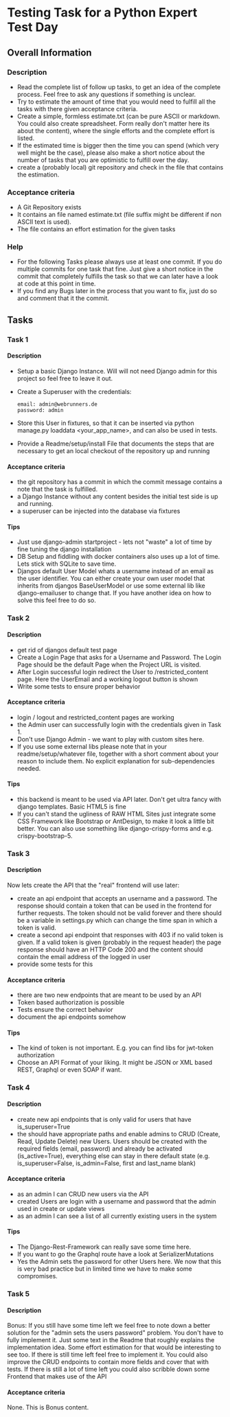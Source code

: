 # Testing Task for a Python Expert Test Day

## Overall Information

### Description

* Read the complete list of follow up tasks, to get an idea of the complete process. Feel free to ask any questions if something is unclear.
* Try to estimate the amount of time that you would need to fulfill all the tasks with there given acceptance criteria.
* Create a simple, formless estimate.txt (can be pure ASCII or markdown. You could also create spreadsheet. Form really don't matter here its about the content), where the single efforts and the complete effort is listed.
* If the estimated time is bigger then the time you can spend (which very well might be the case), please also make a short notice about the number of tasks that you are optimistic to fulfill over the day.
* create a (probably local) git repository and check in the file that contains the estimation.

### Acceptance criteria

* A Git Repository exists
* It contains an file named estimate.txt (file suffix might be different if non ASCII text is used).
* The file contains an effort estimation for the given tasks

### Help

* For the following Tasks please always use at least one commit. If you do multiple commits for one task that fine. Just give a short notice in the commit that completely fulfills the task so that we can later have a look at code at this point in time.
* If you find any Bugs later in the process that you want to fix, just do so and comment that it the commit.

## Tasks

### Task 1

#### Description

* Setup a basic Django Instance. Will will not need Django admin for this project so feel free to leave it out.
* Create a Superuser with the credentials:

  ```
  email: admin@webrunners.de
  password: admin
  ```
* Store this User in fixtures, so that it can be inserted via python manage.py loaddata <your_app_name>, and can also be used in tests.
* Provide a Readme/setup/install File that documents the steps that are necessary to get an local checkout of the repository up and running

#### Acceptance criteria

* the git repository has a commit in which the commit message contains a note that the task is fulfilled.
* a Django Instance without any content besides the initial test side is up and running.
* a superuser can be injected into the database via fixtures

#### Tips

* Just use django-admin startproject - lets not "waste" a lot of time by fine tuning the django installation
* DB Setup and fiddling with docker containers also uses up a lot of time. Lets stick with SQLite to save time.
* Djangos default User Model whats a username instead of an email as the user identifier. You can either create your own user model that inherits from djangos BaseUserModel or use some external lib like  django-emailuser to change that. If you have another idea on how to solve this feel free to do so.

### Task 2

#### Description

* get rid of djangos default test page
* Create a Login Page that asks for a Username and Password. The Login Page should be the default Page when the Project URL is visited.
* After Login successful login redirect the User to /restricted_content page. Here the UserEmail and a working logout button is shown
* Write some tests to ensure proper behavior

#### Acceptance criteria

* login / logout and restricted_content pages are working
* the Admin user can successfully login with the credentials given in Task 1.
* Don't use Django Admin - we want to play with custom sites here.
* If you use some external libs please note that in your readme/setup/whatever file, together with a short comment about your reason to include them. No explicit explanation for sub-dependencies needed.

#### Tips

* this backend is meant to be used via API later. Don't get ultra fancy with django templates. Basic HTML5 is fine
* If you can't stand the ugliness of RAW HTML Sites just integrate some CSS Framework like Bootstrap or AntDesign, to make it look a little bit better. You can also use something like django-crispy-forms and e.g. crispy-bootstrap-5.

### Task 3

#### Description

Now lets create the API that the "real" frontend will use later:

* create an api endpoint that accepts an username and a password. The response should contain a token that can be used in the frontend for further requests. The token should not be valid forever and there should be a variable in settings.py which can change the time span in which a token is valid.
* create a second api endpoint that responses with 403 if no valid token is given. If a valid token is given (probably in the request header) the page response should have an HTTP Code 200 and the content should contain the email address of the logged in user
* provide some tests for this

#### Acceptance criteria

* there are two new endpoints that are meant to be used by an API
* Token based authorization is possible
* Tests ensure the correct behavior
* document the api endpoints somehow

#### Tips

* The kind of token is not important. E.g. you can find libs for jwt-token authorization
* Choose an API Format of your liking. It might be JSON or XML based REST, Graphql or even SOAP if want.

### Task 4

#### Description

* create new api endpoints that is only valid for users that have is_superuser=True
* the should have appropriate paths and enable admins to CRUD (Create, Read, Update Delete) new Users. Users should be created with the required fields (email, password) and already be activated (is_active=True), everything else can stay in there default state (e.g. is_superuser=False, is_admin=False, first and last_name blank)

#### Acceptance criteria

* as an admin I can CRUD new users via the API
* created Users are login with a username and password that the admin used in create or update views
* as an admin I can see a list of all currently existing users in the system

#### Tips

* The Django-Rest-Framework can really save some time here.
* If you want to go the Graphql route have a look at SerializerMutations
* Yes the Admin sets the password for other Users here. We now that this is very bad practice but in limited time we have to make some compromises.

### Task 5

#### Description

Bonus:
If you still have some time left we feel free to note down a better solution for the "admin sets the users password" problem. You don't have to fully implement it.
Just some text in the Readme that roughly explains the implementation idea. Some effort estimation for that would be interesting to see too.
If there is still time left feel free to implement it. You could also improve the CRUD endpoints to contain more fields and cover that with tests.
If there is still a lot of time left you could also scribble down some Frontend that makes use of the API

#### Acceptance criteria

None. This is Bonus content.